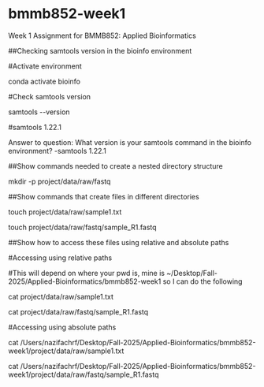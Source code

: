 # bmmb852-week1
Week 1 Assignment for BMMB852: Applied Bioinformatics 

##Checking samtools version in the bioinfo environment

#Activate environment

conda activate bioinfo

#Check samtools version

samtools --version

#samtools 1.22.1

Answer to question: What version is your samtools command in the bioinfo environment? -samtools 1.22.1

##Show commands needed to create a nested directory structure

mkdir -p project/data/raw/fastq

##Show commands that create files in different directories

touch project/data/raw/sample1.txt

touch project/data/raw/fastq/sample_R1.fastq

##Show how to access these files using relative and absolute paths

#Accessing using relative paths 

#This will depend on where your pwd is, mine is ~/Desktop/Fall-2025/Applied-Bioinformatics/bmmb852-week1 so I can do the following

cat project/data/raw/sample1.txt

cat project/data/raw/fastq/sample_R1.fastq

#Accessing using absolute paths

cat /Users/nazifachrf/Desktop/Fall-2025/Applied-Bioinformatics/bmmb852-week1/project/data/raw/sample1.txt

cat /Users/nazifachrf/Desktop/Fall-2025/Applied-Bioinformatics/bmmb852-week1/project/data/raw/fastq/sample_R1.fastq
